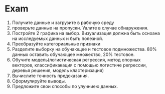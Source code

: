 # Exam
1. Получите данные и загрузите в рабочую среду
2. проверьте данные на пропуски. Уалите в случае обнаружения.
3. Постройте 2 графика на выбор. Визуализация должна быть осноана на исследуемых данных и быть полезной.
4. Преобразуйте категориальные признаки
5. Разделите выборку на обучающее и тестовое подмножества. 80% данных оставить обучающее множество, 20% тестовое.
6. Обучите модель(логистическая регрессия, метод опорных векторов, классификакация с помощью логистиче регрессии, деревья решения, модель кластеризация)
7. Вычислите точность предсказания.
8. Сформулируйте выводы.
9. Предложите свои способы по улучниею данных.
